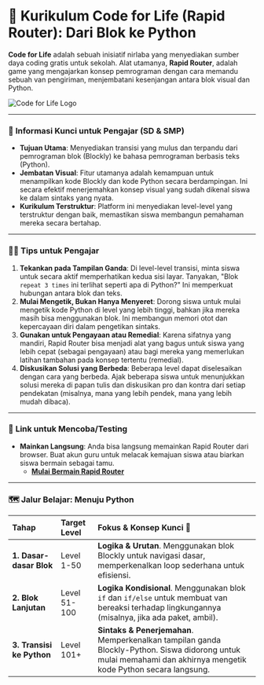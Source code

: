 # 🚚 Kurikulum Code for Life (Rapid Router): Dari Blok ke Python

**Code for Life** adalah sebuah inisiatif nirlaba yang menyediakan sumber daya coding gratis untuk sekolah. Alat utamanya, **Rapid Router**, adalah game yang mengajarkan konsep pemrograman dengan cara memandu sebuah van pengiriman, menjembatani kesenjangan antara blok visual dan Python.

![Code for Life Logo](https://codeforlife.education/wp-content/uploads/2021/03/CFL-logo-9-a-2.png)

---

### 🎯 **Informasi Kunci untuk Pengajar (SD & SMP)**

- **Tujuan Utama**: Menyediakan transisi yang mulus dan terpandu dari pemrograman blok (Blockly) ke bahasa pemrograman berbasis teks (Python).
- **Jembatan Visual**: Fitur utamanya adalah kemampuan untuk menampilkan kode Blockly dan kode Python secara berdampingan. Ini secara efektif menerjemahkan konsep visual yang sudah dikenal siswa ke dalam sintaks yang nyata.
- **Kurikulum Terstruktur**: Platform ini menyediakan level-level yang terstruktur dengan baik, memastikan siswa membangun pemahaman mereka secara bertahap.

---

### 👩‍🏫 **Tips untuk Pengajar**

1.  **Tekankan pada Tampilan Ganda**: Di level-level transisi, minta siswa untuk secara aktif memperhatikan kedua sisi layar. Tanyakan, "Blok `repeat 3 times` ini terlihat seperti apa di Python?" Ini memperkuat hubungan antara blok dan teks.
2.  **Mulai Mengetik, Bukan Hanya Menyeret**: Dorong siswa untuk mulai mengetik kode Python di level yang lebih tinggi, bahkan jika mereka masih bisa menggunakan blok. Ini membangun memori otot dan kepercayaan diri dalam pengetikan sintaks.
3.  **Gunakan untuk Pengayaan atau Remedial**: Karena sifatnya yang mandiri, Rapid Router bisa menjadi alat yang bagus untuk siswa yang lebih cepat (sebagai pengayaan) atau bagi mereka yang memerlukan latihan tambahan pada konsep tertentu (remedial).
4.  **Diskusikan Solusi yang Berbeda**: Beberapa level dapat diselesaikan dengan cara yang berbeda. Ajak beberapa siswa untuk menunjukkan solusi mereka di papan tulis dan diskusikan pro dan kontra dari setiap pendekatan (misalnya, mana yang lebih pendek, mana yang lebih mudah dibaca).

---

### 🧪 **Link untuk Mencoba/Testing**

- **Mainkan Langsung**: Anda bisa langsung memainkan Rapid Router dari browser. Buat akun guru untuk melacak kemajuan siswa atau biarkan siswa bermain sebagai tamu.
  - [**Mulai Bermain Rapid Router**](https://www.codeforlife.education/play/)

---

### 🗺️ **Jalur Belajar: Menuju Python**

| Tahap | Target Level | Fokus & Konsep Kunci 🎯 |
| :--- | :--- | :--- |
| **1. Dasar-dasar Blok** | Level 1-50 | **Logika & Urutan**. Menggunakan blok Blockly untuk navigasi dasar, memperkenalkan loop sederhana untuk efisiensi. |
| **2. Blok Lanjutan** | Level 51-100 | **Logika Kondisional**. Menggunakan blok `if` dan `if/else` untuk membuat van bereaksi terhadap lingkungannya (misalnya, jika ada paket, ambil). |
| **3. Transisi ke Python** | Level 101+ | **Sintaks & Penerjemahan**. Memperkenalkan tampilan ganda Blockly-Python. Siswa didorong untuk mulai memahami dan akhirnya mengetik kode Python secara langsung. |
